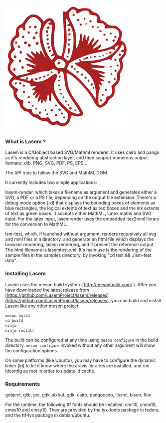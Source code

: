 # ![](lasem.svg)

### What is Lasem ?

Lasem is a C/Gobject based SVG/Mathml renderer. It uses cairo and pango as it's
rendering abstraction layer, and then support numerous output formats: xlib,
PNG, SVG, PDF, PS, EPS...

The API tries to follow the SVG and MathML DOM.

It currently includes two simple applications:

lasem-render, which takes a filename as argument and generates either a SVG, a
PDF or a PS file, depending on the output file extension. There's a debug mode
option (-d) that displays the bounding boxes of elements as blue rectangles, the
logical extents of text as red boxes and the ink extents of text as green boxes.
It accepts either MathML, Latex maths and SVG input. For the latex input,
lasemrender uses the embedded itex2mml library for the conversion to MathML.

lsm-test, which, if launched without argument, renders recursively all svg and
mml files in a directory, and generate an html file which displays the browser
rendering, lasem rendering, and if present the reference output. The html
filename is lasemtest.xml. It's main use is the rendering of the sample files in
the samples directory, by invoking "cd test && ./lsm-test data".

### Installing Lasem

Lasem uses the meson build system ( http://mesonbuild.com/ ). After you have
downloaded the latest release from
[https://github.com/LasemProject/lasem/releases](https://github.com/LasemProject/lasem/releases),
you can build and install Lasem like [any other meson
project](http://mesonbuild.com/Quick-guide.html#compiling-a-meson-project):

```
meson build
cd build
ninja
ninja install
```

The build can be configured at any time using `meson configure` in the build
directory. `meson configure` invoked without any other argument will show the
configuration options.

On some platforms (like Ubuntu), you may have to configure the dynamic linker
(ld) to let it know where the aravis libraries are installed, and run ldconfig
as root in order to update ld cache.

### Requirements

gobject, glib, gio, gdk-pixbuf, gdk, cairo, pangocairo, libxml, bison, flex

For the runtime, the following ttf fonts should be installed: cmr10, cmmi10,
cmex10 and cmsy10.  They are provided by the lyx-fonts package in fedora, and
the ttf-lyx package in debian/ubuntu.
